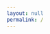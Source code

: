 ```yaml
---
layout: null
permalink: /
---
```

<!DOCTYPE html>
<html lang="en">
<head>
    <meta charset="UTF-8">
    <meta name="viewport" content="width=device-width, initial-scale=1.0">
    <title>Under Construction - Volovyk</title>
    <meta name="robots" content="noindex, nofollow">
    <style>
        * {
            margin: 0;
            padding: 0;
            box-sizing: border-box;
        }
        
        body {
            font-family: -apple-system, BlinkMacSystemFont, 'Segoe UI', Roboto, Oxygen, Ubuntu, Cantarell, sans-serif;
            background: #1a1a2e;
            height: 100vh;
            display: flex;
            justify-content: center;
            align-items: center;
            color: white;
            margin: 0;
            overflow: hidden;
        }
        
        .container {
            text-align: center;
            max-width: 500px;
            padding: 60px 40px;
            background: rgba(255, 255, 255, 0.05);
            border-radius: 16px;
            backdrop-filter: blur(20px);
            border: 1px solid rgba(255, 255, 255, 0.1);
            box-shadow: 0 20px 40px rgba(0, 0, 0, 0.3);
        }
        
        .logo {
            font-size: 2.2rem;
            font-weight: 600;
            margin-bottom: 24px;
            color: #fff;
            letter-spacing: 2px;
        }
        
        .title {
            font-size: 2rem;
            margin-bottom: 16px;
            color: #fff;
            font-weight: 300;
        }
        
        .subtitle {
            font-size: 1rem;
            margin-bottom: 40px;
            opacity: 0.8;
            line-height: 1.5;
            color: #e0e0e0;
        }
        
        .spinner {
            border: 3px solid rgba(255, 255, 255, 0.2);
            border-radius: 50%;
            border-top: 3px solid #fff;
            width: 40px;
            height: 40px;
            animation: spin 1.5s linear infinite;
            margin: 0 auto;
        }
        
        @keyframes spin {
            0% { transform: rotate(0deg); }
            100% { transform: rotate(360deg); }
        }
        
        @media (max-width: 768px) {
            .container {
                margin: 20px;
                padding: 40px 20px;
            }
            .logo {
                font-size: 1.8rem;
            }
            .title {
                font-size: 1.6rem;
            }
            .subtitle {
                font-size: 0.9rem;
            }
        }
    </style>
</head>
<body>
    <div class="container">
        <div class="logo">🚧 VOLOVYK</div>
        <h1 class="title">Under Construction</h1>
        <p class="subtitle">
            We're working hard to bring you something amazing!<br>
            Our new website will be ready soon.
        </p>
        <div class="spinner"></div>
    </div>
</body>
</html>
